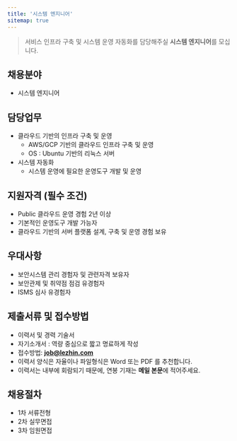 ```yaml
---
title: '시스템 엔지니어'
sitemap: true
---
```

> 서비스 인프라 구축 및 시스템 운영 자동화를 담당해주실 **시스템 엔지니어**를 모십니다. 

## 채용분야

- 시스템 엔지니어

## 담당업무

- 클라우드 기반의 인프라 구축 및 운영
  - AWS/GCP 기반의 클라우드 인프라 구축 및 운영
  - OS : Ubuntu 기반의 리눅스 서버
- 시스템 자동화
  - 시스템 운영에 필요한 운영도구 개발 및 운영

## 지원자격 (필수 조건)

- Public 클라우드 운영 경험 2년 이상
- 기본적인 운영도구 개발 가능자
- 클라우드 기반의 서버 플랫폼 설계, 구축 및 운영 경험 보유

## 우대사항

- 보안시스템 관리 경험자 및 관련자격 보유자
- 보안관제 및 취약점 점검 유경험자
- ISMS 심사 유경험자

## 제출서류 및 접수방법

- 이력서 및 경력 기술서 
- 자기소개서 : 역량 중심으로 짧고 명료하게 작성 
- 접수방법: **job@lezhin.com** 
- 이력서 양식은 자율이나 파일형식은 Word 또는 PDF 를 추천합니다.
- 이력서는 내부에 회람되기 때문에, 연봉 기재는 **메일 본문**에 적어주세요.

## 채용절차 

- 1차 서류전형
- 2차 실무면접 
- 3차 임원면접 

